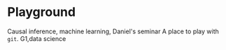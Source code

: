 # Playground
Causal inference, machine learning, Daniel's seminar
A place to play with `git`.
G1,data science
